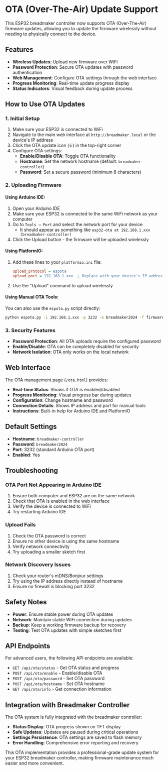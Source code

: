 # OTA (Over-The-Air) Update Support

This ESP32 breadmaker controller now supports OTA (Over-The-Air) firmware updates, allowing you to update the firmware wirelessly without needing to physically connect to the device.

## Features

- **Wireless Updates**: Upload new firmware over WiFi
- **Password Protection**: Secure OTA updates with password authentication
- **Web Management**: Configure OTA settings through the web interface
- **Progress Monitoring**: Real-time update progress display
- **Status Indicators**: Visual feedback during update process

## How to Use OTA Updates

### 1. Initial Setup

1. Make sure your ESP32 is connected to WiFi
2. Navigate to the main web interface at `http://breadmaker.local` or the device's IP address
3. Click the OTA update icon (↓) in the top-right corner
4. Configure OTA settings:
   - **Enable/Disable OTA**: Toggle OTA functionality
   - **Hostname**: Set the network hostname (default: `breadmaker-controller`)
   - **Password**: Set a secure password (minimum 8 characters)

### 2. Uploading Firmware

#### Using Arduino IDE:

1. Open your Arduino IDE
2. Make sure your ESP32 is connected to the same WiFi network as your computer
3. Go to `Tools → Port` and select the network port for your device
   - It should appear as something like `esp32-ota at 192.168.1.xxx (breadmaker-controller)`
4. Click the Upload button - the firmware will be uploaded wirelessly

#### Using PlatformIO:

1. Add these lines to your `platformio.ini` file:
   ```ini
   upload_protocol = espota
   upload_port = 192.168.1.xxx  ; Replace with your device's IP address
   ```
2. Use the "Upload" command to upload wirelessly

#### Using Manual OTA Tools:

You can also use the `espota.py` script directly:
```bash
python espota.py -i 192.168.1.xxx -p 3232 -a breadmaker2024 -f firmware.bin
```

### 3. Security Features

- **Password Protection**: All OTA uploads require the configured password
- **Enable/Disable**: OTA can be completely disabled for security
- **Network Isolation**: OTA only works on the local network

## Web Interface

The OTA management page (`/ota.html`) provides:

- **Real-time Status**: Shows if OTA is enabled/disabled
- **Progress Monitoring**: Visual progress bar during updates
- **Configuration**: Change hostname and password
- **Connection Details**: Shows IP address and port for manual tools
- **Instructions**: Built-in help for Arduino IDE and PlatformIO

## Default Settings

- **Hostname**: `breadmaker-controller`
- **Password**: `breadmaker2024`
- **Port**: 3232 (standard Arduino OTA port)
- **Enabled**: Yes

## Troubleshooting

### OTA Port Not Appearing in Arduino IDE
1. Ensure both computer and ESP32 are on the same network
2. Check that OTA is enabled in the web interface
3. Verify the device is connected to WiFi
4. Try restarting Arduino IDE

### Upload Fails
1. Check the OTA password is correct
2. Ensure no other device is using the same hostname
3. Verify network connectivity
4. Try uploading a smaller sketch first

### Network Discovery Issues
1. Check your router's mDNS/Bonjour settings
2. Try using the IP address directly instead of hostname
3. Ensure no firewall is blocking port 3232

## Safety Notes

- **Power**: Ensure stable power during OTA updates
- **Network**: Maintain stable WiFi connection during updates
- **Backup**: Keep a working firmware backup for recovery
- **Testing**: Test OTA updates with simple sketches first

## API Endpoints

For advanced users, the following API endpoints are available:

- `GET /api/ota/status` - Get OTA status and progress
- `POST /api/ota/enable` - Enable/disable OTA
- `POST /api/ota/password` - Set OTA password
- `POST /api/ota/hostname` - Set OTA hostname
- `GET /api/ota/info` - Get connection information

## Integration with Breadmaker Controller

The OTA system is fully integrated with the breadmaker controller:

- **Status Display**: OTA progress shown on TFT display
- **Safe Updates**: Updates are paused during critical operations
- **Settings Persistence**: OTA settings are saved to flash memory
- **Error Handling**: Comprehensive error reporting and recovery

This OTA implementation provides a professional-grade update system for your ESP32 breadmaker controller, making firmware maintenance much easier and more convenient.
